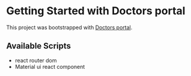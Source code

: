 # Getting Started with Doctors portal

This project was bootstrapped with [Doctors portal](https://github.com/facebook/create-react-app).

## Available Scripts

- react router dom
- Material ui react component
